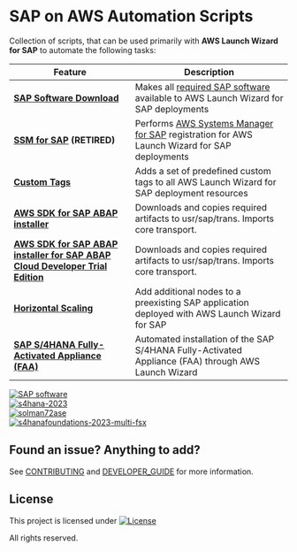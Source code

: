 # SAP on AWS Automation Scripts

Collection of scripts, that can be used primarily with **AWS Launch Wizard for SAP** to automate the following tasks:

| Feature  | Description |
| ------------- | ------------- |
| **[SAP Software Download](software_download/)**  | Makes all [required SAP software](https://docs.aws.amazon.com/launchwizard/latest/userguide/launch-wizard-sap-software-install-details.html) available to AWS Launch Wizard for SAP deployments |
| **[SSM for SAP](ssm_sap/) (RETIRED)** | Performs [AWS Systems Manager for SAP](https://docs.aws.amazon.com/ssm-sap/latest/userguide/get-started.html) registration for AWS Launch Wizard for SAP deployments |
| **[Custom Tags](tagging/)** | Adds a set of predefined custom tags to all AWS Launch Wizard for SAP deployment resources |
| **[AWS SDK for SAP ABAP installer](abapsdk/)** | Downloads and copies required artifacts to usr/sap/trans. Imports core transport. |
| **[AWS SDK for SAP ABAP installer for SAP ABAP Cloud Developer Trial Edition](abapsdk_abap_cloud_developer_trial/)** | Downloads and copies required artifacts to usr/sap/trans. Imports core transport. |
| **[Horizontal Scaling](scale_nodes/)** | Add additional nodes to a preexisting SAP application deployed with AWS Launch Wizard for SAP |
| **[SAP S/4HANA Fully-Activated Appliance (FAA)](s4h_faa/)** | Automated installation of the SAP S/4HANA Fully-Activated Appliance (FAA) through AWS Launch Wizard |

[![SAP software](https://github.com/awslabs/aws-sap-automation/actions/workflows/software_download_all.yml/badge.svg)](https://github.com/awslabs/aws-sap-automation/actions/workflows/software_download_all.yml) <br>
[![s4hana-2023](https://github.com/awslabs/aws-sap-automation/actions/workflows/launch_wizard_s4hana2023.yml/badge.svg)](https://github.com/awslabs/aws-sap-automation/actions/workflows/launch_wizard_s4hana2023.yml) <br>
[![solman72ase](https://github.com/awslabs/aws-sap-automation/actions/workflows/launch_wizard_solman72_ase.yml/badge.svg)](https://github.com/awslabs/aws-sap-automation/actions/workflows/launch_wizard_solman72_ase.yml) <br>
[![s4hanafoundations-2023-multi-fsx](https://github.com/awslabs/aws-sap-automation/actions/workflows/launch_wizard_s4hanafnd2023.yml/badge.svg)](https://github.com/awslabs/aws-sap-automation/actions/workflows/launch_wizard_s4hanafnd2023.yml) <br>

## Found an issue? Anything to add?

See [CONTRIBUTING](CONTRIBUTING.md) and [DEVELOPER_GUIDE](DEVELOPER_GUIDE.md) for more information.

## License

This project is licensed under  [![License](https://img.shields.io/badge/License-Apache_2.0-blue.svg)](.LICENSE)
  
All rights reserved.